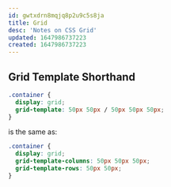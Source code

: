 ```yaml
---
id: gwtxdrn8mqjq8p2u9c5s8ja
title: Grid
desc: 'Notes on CSS Grid'
updated: 1647986737223
created: 1647986737223
---
```

## Grid Template Shorthand

```css
.container {
  display: grid;
  grid-template: 50px 50px / 50px 50px 50px;
}
```

is the same as:

```css
.container {
  display: grid;
  grid-template-columns: 50px 50px 50px;
  grid-template-rows: 50px 50px;
}
```
